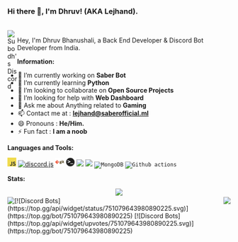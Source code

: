 ### Hi there 👋, I'm Dhruv! (AKA Lejhand).

<br/>
<a href="https://discord.com/users/552814506070507531">
    <img align ="left" alt="Subodh's Discord" width="22px" src ="https://cdn.jsdelivr.net/npm/simple-icons@v3/icons/discord.svg" />
  </a>
  
  Hey, I'm Dhruv Bhanushali, a Back End Developer & Discord Bot Developer from India.

 **Information:**

- 🔭 I’m currently working on  **Saber Bot**
- 🌱 I’m currently learning  **Python**
- 👯 I’m looking to collaborate on **Open Source Projects**
- 🤔 I’m looking for help with  **Web Dashboard**
- 💬 Ask me about  Anything related to **Gaming**
- 📫 Contact me at :  **lejhand@saberofficial.ml**
- 😄 Pronouns :  **He/Him.**
- ⚡ Fun fact : **I am a noob**

**Languages and Tools:**  


<code><img height="20" src="https://raw.githubusercontent.com/github/explore/80688e429a7d4ef2fca1e82350fe8e3517d3494d/topics/javascript/javascript.png"></code>
<a href="https://discord.js.org"><img src="https://cdn.discordapp.com/attachments/740865034887888996/740865173065170994/logo-square.png" width="20" alt="discord.js" /></a>
<code><img height="20" src="https://raw.githubusercontent.com/github/explore/80688e429a7d4ef2fca1e82350fe8e3517d3494d/topics/git/git.png"></code>
<code><img height="20" src="https://raw.githubusercontent.com/github/explore/80688e429a7d4ef2fca1e82350fe8e3517d3494d/topics/terminal/terminal.png"></code>
<code><img height="20" src="https://img.shields.io/badge/-Nodejs-43853d?style=flat-square&logo=Node.js&logoColor=white"/></code>
<code><img height="20" src="https://img.shields.io/badge/-HTML5-E34F26?style=flat-square&logo=html5&logoColor=white" /></code>
<code><img alt="MongoDB" src="https://img.shields.io/badge/-MongoDB-13aa52?style=flat-square&logo=mongodb&logoColor=white" /></code>
<code><img alt="Github actions" src="https://img.shields.io/badge/-Github_Actions-2088FF?style=flat-square&logo=github-actions&logoColor=white" /></code>


**Stats:**  

<div align="center"><img src="https://github-profile-trophy.vercel.app/?username=LejhandGamingYT&theme=dracula&count_private=true"></div>
<img align="left" src="https://github-readme-stats.vercel.app/api?username=deltacoderr&show_icons=true&hide_border=true&theme=tokyonight"><img align="right" src="https://github-readme-stats.vercel.app/api/top-langs/?username=DeltaCoderr&theme=tokyonight&hide=batchfile">
[![Discord Bots](https://top.gg/api/widget/status/751079643980890225.svg)](https://top.gg/bot/751079643980890225)
[![Discord Bots](https://top.gg/api/widget/upvotes/751079643980890225.svg)](https://top.gg/bot/751079643980890225)
